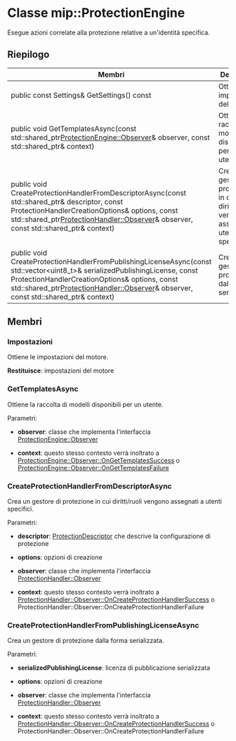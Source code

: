 # <a name="class-mipprotectionengine"></a>Classe mip::ProtectionEngine 
Esegue azioni correlate alla protezione relative a un'identità specifica.
  
## <a name="summary"></a>Riepilogo
 Membri                        | Descrizioni                                
--------------------------------|---------------------------------------------
 public const Settings& GetSettings() const  |  Ottiene le impostazioni del motore.
public void GetTemplatesAsync(const std::shared_ptr<ProtectionEngine::Observer>& observer, const std::shared_ptr<void>& context)  |  Ottiene la raccolta di modelli disponibili per un utente.
public void CreateProtectionHandlerFromDescriptorAsync(const std::shared_ptr<ProtectionDescriptor>& descriptor, const ProtectionHandlerCreationOptions& options, const std::shared_ptr<ProtectionHandler::Observer>& observer, const std::shared_ptr<void>& context)  |  Crea un gestore di protezione in cui diritti/ruoli vengono assegnati a utenti specifici.
public void CreateProtectionHandlerFromPublishingLicenseAsync(const std::vector<uint8_t>& serializedPublishingLicense, const ProtectionHandlerCreationOptions& options, const std::shared_ptr<ProtectionHandler::Observer>& observer, const std::shared_ptr<void>& context)  |  Crea un gestore di protezione dalla forma serializzata.
  
## <a name="members"></a>Membri
  
### <a name="settings"></a>Impostazioni
Ottiene le impostazioni del motore.

  
**Restituisce**: impostazioni del motore
  
### <a name="gettemplatesasync"></a>GetTemplatesAsync
Ottiene la raccolta di modelli disponibili per un utente.

Parametri:  
* **observer**: classe che implementa l'interfaccia [ProtectionEngine::Observer](class_mip_protectionengine_observer.md) 


* **context**: questo stesso contesto verrà inoltrato a [ProtectionEngine::Observer::OnGetTemplatesSuccess](class_mip_protectionengine_observer.md#ongettemplatessuccess) o [ProtectionEngine::Observer::OnGetTemplatesFailure](class_mip_protectionengine_observer.md#ongettemplatesfailure)


  
### <a name="createprotectionhandlerfromdescriptorasync"></a>CreateProtectionHandlerFromDescriptorAsync
Crea un gestore di protezione in cui diritti/ruoli vengono assegnati a utenti specifici.

Parametri:  
* **descriptor**: [ProtectionDescriptor](class_mip_protectiondescriptor.md) che descrive la configurazione di protezione 


* **options**: opzioni di creazione 


* **observer**: classe che implementa l'interfaccia [ProtectionHandler::Observer](class_mip_protectionhandler_observer.md) 


* **context**: questo stesso contesto verrà inoltrato a [ProtectionHandler::Observer::OnCreateProtectionHandlerSuccess](class_mip_protectionhandler_observer.md#oncreateprotectionhandlersuccess) o ProtectionHandler::Observer::OnCreateProtectionHandlerFailure


  
### <a name="createprotectionhandlerfrompublishinglicenseasync"></a>CreateProtectionHandlerFromPublishingLicenseAsync
Crea un gestore di protezione dalla forma serializzata.

Parametri:  
* **serializedPublishingLicense**: licenza di pubblicazione serializzata 


* **options**: opzioni di creazione 


* **observer**: classe che implementa l'interfaccia [ProtectionHandler::Observer](class_mip_protectionhandler_observer.md) 


* **context**: questo stesso contesto verrà inoltrato a [ProtectionHandler::Observer::OnCreateProtectionHandlerSuccess](class_mip_protectionhandler_observer.md#oncreateprotectionhandlersuccess) o ProtectionHandler::Observer::OnCreateProtectionHandlerFailure

